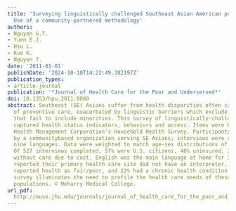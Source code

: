 ```yaml
---
title: 'Surveying linguistically challenged Southeast Asian American populations:
  Use of a community-partnered methodology'
authors:
- Nguyen G.T.
- Yuen E.J.
- Hsu L.
- Kue K.
- Nguyen T.
date: '2011-01-01'
publishDate: '2024-10-10T14:22:49.382197Z'
publication_types:
- article-journal
publication: '*Journal of Health Care for the Poor and Underserved*'
doi: 10.1353/hpu.2011.0080
abstract: Southeast (SE) Asians suffer from health disparities often caused by lack
  of preventive care, exacerbated by linguistic barriers which exclude many from surveys
  that fail to include minorities. This survey of linguistically-challenged SE Asians
  captured health status indicators, behaviors and access. Items were based upon Public
  Health Management Corporation's Household Health Survey. Participants were recruited
  by a communitybased organization serving SE Asians; interviews were conducted in
  nine languages. Data were weighted to match age-sex distributions of Asians in Philadelphia.
  Of 527 interviews completed, 57% were U.S. citizens, 48% uninsured, 23% had gone
  without care due to cost. English was the main language at home for 3%, yet 53%
  reported their primary health care site did not have an interpreter. Nearly half
  reported health as fair/poor, and 22% had a chronic health condition. This community
  survey illuminates the need to profile the health care needs of these immigrant
  populations. © Meharry Medical College.
url_pdf: 
  http://muse.jhu.edu/journals/journal_of_health_care_for_the_poor_and_underserved/v022/22.3.nguyen.pdf
---
```

